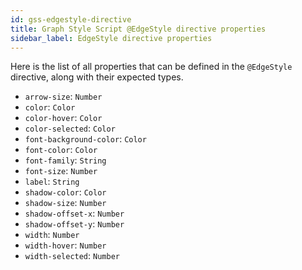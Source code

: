 ```yaml
---
id: gss-edgestyle-directive
title: Graph Style Script @EdgeStyle directive properties
sidebar_label: EdgeStyle directive properties
---
```


Here is the list of all properties that can be defined in the `@EdgeStyle`
directive, along with their expected types.

- `arrow-size`: `Number`
- `color`: `Color`
- `color-hover`: `Color`
- `color-selected`: `Color`
- `font-background-color`: `Color`
- `font-color`: `Color`
- `font-family`: `String`
- `font-size`: `Number`
- `label`: `String`
- `shadow-color`: `Color`
- `shadow-size`: `Number`
- `shadow-offset-x`: `Number`
- `shadow-offset-y`: `Number`
- `width`: `Number`
- `width-hover`: `Number`
- `width-selected`: `Number`

